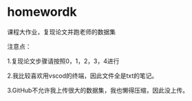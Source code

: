 # homewordk
课程大作业，复现论文并跑老师的数据集

注意点：

1.复现论文步骤请按照0，1，2，3，4进行

2.我比较喜欢用vscod的终端，因此文件全是txt的笔记。

3.GitHub不允许我上传很大的数据集，我也懒得压缩，因此没上传。
